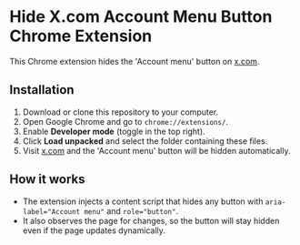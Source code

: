 # Hide X.com Account Menu Button Chrome Extension

This Chrome extension hides the 'Account menu' button on [x.com](https://x.com).

## Installation

1. Download or clone this repository to your computer.
2. Open Google Chrome and go to `chrome://extensions/`.
3. Enable **Developer mode** (toggle in the top right).
4. Click **Load unpacked** and select the folder containing these files.
5. Visit [x.com](https://x.com) and the 'Account menu' button will be hidden automatically.

## How it works
- The extension injects a content script that hides any button with `aria-label="Account menu"` and `role="button"`.
- It also observes the page for changes, so the button will stay hidden even if the page updates dynamically. 